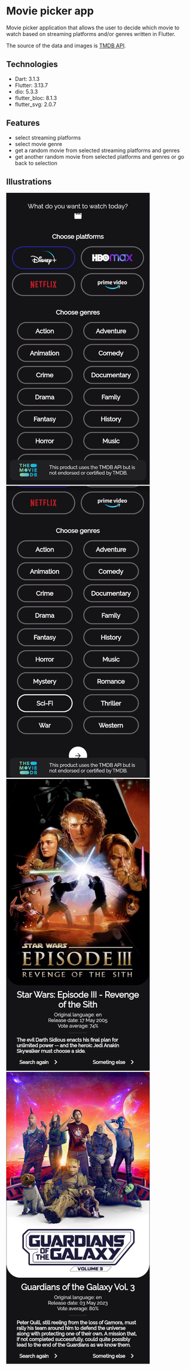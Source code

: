 # Movie picker app

Movie picker application that allows the user to decide which movie to watch based on streaming platforms and/or genres written in Flutter.

The source of the data and images is [TMDB API](https://developer.themoviedb.org/docs).

## Technologies

* Dart: 3.1.3
* Flutter: 3.13.7
* dio: 5.3.3
* flutter_bloc: 8.1.3
* flutter_svg: 2.0.7

## Features

* select streaming platforms
* select movie genre
* get a random movie from selected streaming platforms and genres
* get another random movie from selected platforms and genres or go back to selection

## Illustrations

![Main page of the application](https://github.com/TheNikesz/movie-picker-app-flutter/blob/main/docs/main_1.png)
![Main page of the application](https://github.com/TheNikesz/movie-picker-app-flutter/blob/main/docs/main_2.png)
![Movie details page of the application](https://github.com/TheNikesz/movie-picker-app-flutter/blob/main/docs/details_1.png)
![Movie page of the application](https://github.com/TheNikesz/movie-picker-app-flutter/blob/main/docs/details_2.png)